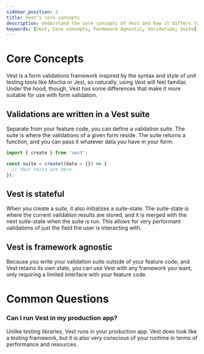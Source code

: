 ```yaml
---
sidebar_position: 2
title: Vest's core concepts
description: Understand the core concepts of Vest and how it differs from other validation libraries.
keywords: [Vest, Core concepts, Farmework Agnostic, Validation, Suite]
---
```


# Core Concepts

Vest is a form validations framework inspired by the syntax and style of unit testing tools like Mocha or Jest, so naturally, using Vest will feel familiar. Under the hood, though, Vest has some differences that make it more suitable for use with form validation.

## Validations are written in a Vest suite

Separate from your feature code, you can define a validation suite. The suite is where the validations of a given form reside. The suite returns a function, and you can pass it whatever data you have in your form.

```js
import { create } from 'vest';

const suite = create((data = {}) => {
  // Your tests are here
});
```

## Vest is stateful

When you create a suite, it also initializes a suite-state. The suite-state is where the current validation results are stored, and it is merged with the next suite-state when the suite is run. This allows for very performant validations of just the field the user is interacting with.

## Vest is framework agnostic

Because you write your validation suite outside of your feature code, and Vest retains its own state, you can use Vest with any framework you want, only requiring a limited interface with your feature code.

# Common Questions

### Can I run Vest in my production app?

Unlike testing libraries, Vest runs in your production app. Vest does look like a testing framework, but it is also very conscious of your runtime in terms of performance and resources.
